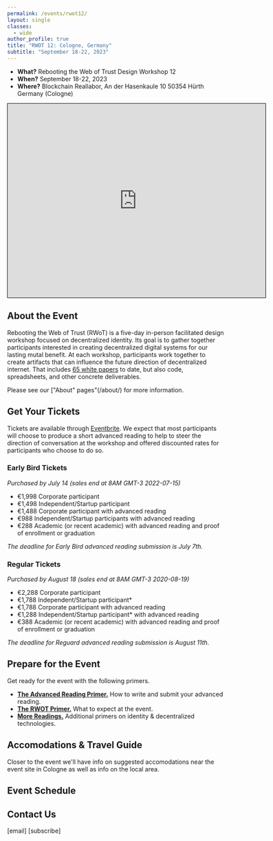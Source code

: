 ```yaml
---
permalink: /events/rwot12/
layout: single
classes:
  - wide
author_profile: true
title: "RWOT 12: Cologne, Germany"
subtitle: "September 18-22, 2023"
---
```


* **What?** Rebooting the Web of Trust Design Workshop 12
* **When?** September 18-22, 2023
* **Where?** Blockchain Reallabor, An der Hasenkaule 10 50354 Hürth Germany (Cologne)

<center>
  <iframe src="https://www.google.com/maps/embed?pb=!1m18!1m12!1m3!1d3035.597047199709!2d6.904300692118019!3d50.877825912459535!2m3!1f0!2f0!3f0!3m2!1i1024!2i768!4f13.1!3m3!1m2!1s0x47bf23b4ecbc4d1f%3A0xebc82a5e56a0489c!2sBlockchain%20Reallabor!5e0!3m2!1sen!2sus!4v1682636675830!5m2!1sen!2sus" width="600" height="450" style="border:1px solid black;" allowfullscreen="" loading="lazy" referrerpolicy="no-referrer-when-downgrade"></iframe>
</center>

## About the Event

Rebooting the Web of Trust (RWoT) is a five-day in-person facilitated design workshop focused on decentralized identity. Its goal is to gather together participants interested in creating decentralized digital systems for our lasting mutal benefit. At each workshop, participants work together to create artifacts that can influence the future direction of decentralized internet. That includes [65 white papers](/papers/) to date, but also code, spreadsheets, and other concrete deliverables.

Please see our ["About" pages"(/about/) for more information.

## Get Your Tickets

Tickets are available through [Eventbrite](https://www.eventbrite.com/e/rebooting-the-web-of-trust-12-2023-cologne-tickets-597232116337). We expect that most participants will choose to produce a short advanced reading to help to steer the direction of conversation at the workshop and offered discounted rates for participants who choose to do so.

### Early Bird Tickets

_Purchased by July 14 (sales end at 8AM GMT-3 2022-07-15)_

* €1,998 Corporate participant
* €1,498 Independent/Startup participant
* €1,488 Corporate participant with advanced reading
* €988 Independent/Startup participants with advanced reading
* €288 Academic (or recent academic) with advanced reading and proof of enrollment or graduation

_The deadline for Early Bird advanced reading submission is July 7th._

### Regular Tickets

_Purchased by August 18 (sales end at 8AM GMT-3 2020-08-19)_

* €2,288 Corporate participant
* €1,788 Independent/Startup participant*
* €1,788 Corporate participant with advanced reading
* €1,288 Independent/Startup participant* with advanced reading
* €388 Academic (or recent academic) with advanced reading and proof of enrollment or graduation

_The deadline for Reguard advanced reading submission is August 11th._

## Prepare for the Event 

Get ready for the event with the following primers.

* **[The Advanced Reading Primer.](https://github.com/WebOfTrustInfo/rwot12-cologne/blob/main/advance-readings/advance-reading-primer.md)** How to write and submit your advanced reading.
* **[The RWOT Primer.](https://github.com/WebOfTrustInfo/rwot12-cologne/blob/main/advance-readings/rwot-primer.md)** What to expect at the event.
* **[More Readings.](https://www.weboftrust.info/library/#technology-primers)** Additional primers on identity & decentralized technologies.

## Accomodations & Travel Guide

Closer to the event we'll have info on suggested accomodations near the event site in Cologne as well as info on the local area.

## Event Schedule

## Contact Us

[email]
[subscribe]
